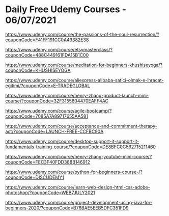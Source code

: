 # Daily Free Udemy Courses - 06/07/2021

https://www.udemy.com/course/the-passions-of-the-soul-resurrection/?couponCode=F41FF191CC0A49382E38
https://www.udemy.com/course/etsymasterclass/?couponCode=488C449161FDA15B1C00
https://www.udemy.com/course/meditation-for-beginners-khushiseyoga/?couponCode=KHUSHISEYOGA
https://www.udemy.com/course/aliexpress-alibaba-satici-olmak-e-ihracat-egitimi/?couponCode=E-TRADEGLOBAL
https://www.udemy.com/course/henry-zhang-product-launch-mini-course/?couponCode=32F3155804470EAFF4AC
https://www.udemy.com/course/agile-bootcamp/?couponCode=7085A7A89717655AA581
https://www.udemy.com/course/acceptance-and-commitment-therapy-act/?couponCode=LAUNCH-FREE-CCFBC90A
https://www.udemy.com/course/desktop-support-it-support-it-fundamentals-training-course/?couponCode=DE8BFC0C562715211460
https://www.udemy.com/course/henry-zhang-youtube-mini-course/?couponCode=FEC3F40FDD388B146912
https://www.udemy.com/course/python-for-beginners-course-/?couponCode=DISCUDEMY1
https://www.udemy.com/course/learn-web-design-html-css-adobe-photoshop/?couponCode=WEB7JULY2021
https://www.udemy.com/course/project-development-using-java-for-beginners-2020/?couponCode=B76BAE5EEB5DFC351FD9
